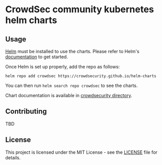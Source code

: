# CrowdSec community kubernetes helm charts

## Usage

[Helm](https://helm.sh) must be installed to use the charts.
Please refer to Helm's [documentation](https://helm.sh/docs/) to get started.

Once Helm is set up properly, add the repo as follows:

```console
helm repo add crowdsec https://crowdsecurity.github.io/helm-charts
```

You can then run `helm search repo crowdsec` to see the charts.

<!-- Keep full URL links to repo files because this README syncs from main to gh-pages.  -->
Chart documentation is available in [crowdsecurity directory](https://github.com/crowdsecurity/helm-charts/blob/main/charts/crowdsec/README.md).

## Contributing

TBD

## License

This project is licensed under the MIT License - see the [LICENSE](https://github.com/crowdsecurity/helm-charts/blob/main/LICENSE) file for details.